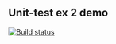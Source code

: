 ## Unit-test ex 2 demo
[![Build status](https://ci.appveyor.com/api/projects/status/thgjixud9yq983uo?svg=true)](https://ci.appveyor.com/project/einsy-dev/unit-tests-2)


